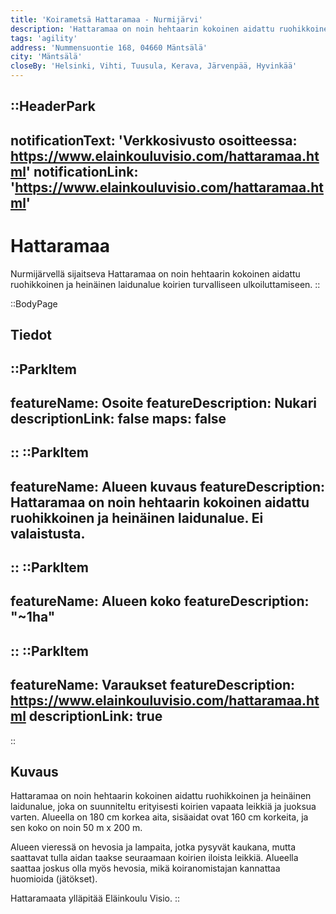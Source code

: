 ```yaml
---
title: 'Koirametsä Hattaramaa - Nurmijärvi'
description: 'Hattaramaa on noin hehtaarin kokoinen aidattu ruohikkoinen ja heinäinen laidunalue koirien turvalliseen ulkoiluttamiseen. Sijanti: Nurmijärvi'
tags: 'agility'
address: 'Nummensuontie 168, 04660 Mäntsälä'
city: 'Mäntsälä'
closeBy: 'Helsinki, Vihti, Tuusula, Kerava, Järvenpää, Hyvinkää'
---
```


::HeaderPark
---
notificationText: 'Verkkosivusto osoitteessa: https://www.elainkouluvisio.com/hattaramaa.html'
notificationLink: 'https://www.elainkouluvisio.com/hattaramaa.html'
---
# Hattaramaa
Nurmijärvellä sijaitseva Hattaramaa on noin hehtaarin kokoinen aidattu ruohikkoinen ja heinäinen laidunalue koirien turvalliseen ulkoiluttamiseen. 
::

::BodyPage
## Tiedot
::ParkItem
---
featureName: Osoite
featureDescription: Nukari
descriptionLink: false
maps: false
---
::
::ParkItem
---
featureName: Alueen kuvaus
featureDescription: Hattaramaa on noin hehtaarin kokoinen aidattu ruohikkoinen ja heinäinen laidunalue. Ei valaistusta.
---
::
::ParkItem
---
featureName: Alueen koko
featureDescription: "~1ha"
---
::
::ParkItem
---
featureName: Varaukset
featureDescription: https://www.elainkouluvisio.com/hattaramaa.html
descriptionLink: true
---
::
## Kuvaus
Hattaramaa on noin hehtaarin kokoinen aidattu ruohikkoinen ja heinäinen laidunalue, joka on suunniteltu erityisesti koirien vapaata leikkiä ja juoksua varten. Alueella on 180 cm korkea aita, sisäaidat ovat 160 cm korkeita, ja sen koko on noin 50 m x 200 m.

Alueen vieressä on hevosia ja lampaita, jotka pysyvät kaukana, mutta saattavat tulla aidan taakse seuraamaan koirien iloista leikkiä. Alueella saattaa joskus olla myös hevosia, mikä koiranomistajan kannattaa huomioida (jätökset).

Hattaramaata ylläpitää Eläinkoulu Visio.
::